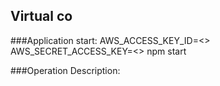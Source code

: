 ## Virtual co

###Application start:
AWS_ACCESS_KEY_ID=<> AWS_SECRET_ACCESS_KEY=<> npm start

###Operation Description:



